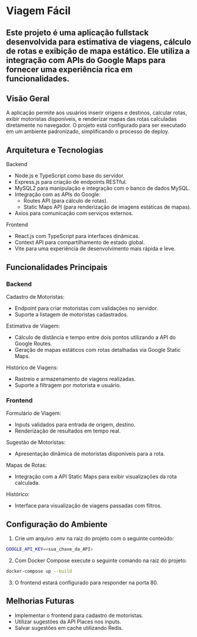 # Viagem Fácil 

Este projeto é uma aplicação fullstack desenvolvida para estimativa de viagens, cálculo de rotas e exibição de mapa estático. Ele utiliza a integração com APIs do Google Maps para fornecer uma experiência rica em funcionalidades.
-----

## Visão Geral

A aplicação permite aos usuários inserir origens e destinos, calcular rotas, exibir motoristas disponíveis, e renderizar mapas das rotas calculadas diretamente no navegador. O projeto está configurado para ser executado em um ambiente padronizado, simplificando o processo de deploy.

## Arquitetura e Tecnologias

Backend
- Node.js e TypeScript como base do servidor.
- Express.js para criação de endpoints RESTful.
- MySQL2 para manipulação e integração com o banco de dados MySQL.
- Integração com as APIs do Google:
  - Routes API (para cálculo de rotas).
  - Static Maps API (para renderização de imagens estáticas de mapas).
- Axios para comunicação com serviços externos.
  
Frontend
- React.js com TypeScript para interfaces dinâmicas.
- Context API para compartilhamento de estado global.
- Vite para uma experiência de desenvolvimento mais rápida e leve.

## Funcionalidades Principais

### Backend
Cadastro de Motoristas:
- Endpoint para criar motoristas com validações no servidor.
- Suporte a listagem de motoristas cadastrados.

Estimativa de Viagem:
- Cálculo de distância e tempo entre dois pontos utilizando a API do Google Routes.
- Geração de mapas estáticos com rotas detalhadas via Google Static Maps.

Histórico de Viagens:
- Rastreio e armazenamento de viagens realizadas.
- Suporte a filtragem por motorista e usuário.

### Frontend
Formulário de Viagem:
- Inputs validados para entrada de origem, destino.
- Renderização de resultados em tempo real.

Sugestão de Motoristas:
- Apresentação dinâmica de motoristas disponíveis para a rota.

Mapas de Rotas:
- Integração com a API Static Maps para exibir visualizações da rota calculada.

Histórico:
- Interface para visualização de viagens passadas com filtros.


## Configuração do Ambiente

1. Crie um arquivo .env na raiz do projeto com o seguinte conteúdo:

  ```bash
  GOOGLE_API_KEY=<sua_chave_da_API>
  ```

2. Com Docker Compose execute o seguinte comando na raiz do projeto:

```bash
docker-compose up --build
```

3. O frontend estará configurado para responder na porta 80.

## Melhorias Futuras
- Implementar o frontend para cadastro de motoristas.
- Utilizar sugestões da API Places nos inputs.
- Salvar sugestões em cache utilizando Redis.